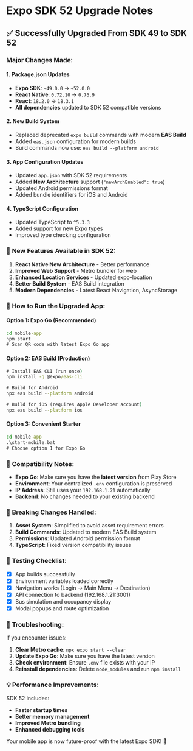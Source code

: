 # Expo SDK 52 Upgrade Notes

## ✅ Successfully Upgraded From SDK 49 to SDK 52

### Major Changes Made:

#### 1. **Package.json Updates**
- **Expo SDK**: `~49.0.0` → `~52.0.0`
- **React Native**: `0.72.10` → `0.76.9` 
- **React**: `18.2.0` → `18.3.1`
- **All dependencies** updated to SDK 52 compatible versions

#### 2. **New Build System**
- Replaced deprecated `expo build` commands with modern **EAS Build**
- Added `eas.json` configuration for modern builds
- Build commands now use: `eas build --platform android`

#### 3. **App Configuration Updates**
- Updated `app.json` with SDK 52 requirements
- Added **New Architecture** support (`"newArchEnabled": true`)
- Updated Android permissions format
- Added bundle identifiers for iOS and Android

#### 4. **TypeScript Configuration**
- Updated TypeScript to `^5.3.3`
- Added support for new Expo types
- Improved type checking configuration

### 🔧 **New Features Available in SDK 52:**

1. **React Native New Architecture** - Better performance
2. **Improved Web Support** - Metro bundler for web
3. **Enhanced Location Services** - Updated expo-location
4. **Better Build System** - EAS Build integration
5. **Modern Dependencies** - Latest React Navigation, AsyncStorage

### 🚀 **How to Run the Upgraded App:**

#### Option 1: Expo Go (Recommended)
```cmd
cd mobile-app
npm start
# Scan QR code with latest Expo Go app
```

#### Option 2: EAS Build (Production)
```cmd
# Install EAS CLI (run once)
npm install -g @expo/eas-cli

# Build for Android
npx eas build --platform android

# Build for iOS (requires Apple Developer account)
npx eas build --platform ios
```

#### Option 3: Convenient Starter
```cmd
cd mobile-app
.\start-mobile.bat
# Choose option 1 for Expo Go
```

### 🔄 **Compatibility Notes:**

- **Expo Go**: Make sure you have the **latest version** from Play Store
- **Environment**: Your centralized `.env` configuration is preserved
- **IP Address**: Still uses your `192.168.1.21` automatically
- **Backend**: No changes needed to your existing backend

### 🐛 **Breaking Changes Handled:**

1. **Asset System**: Simplified to avoid asset requirement errors
2. **Build Commands**: Updated to modern EAS Build system  
3. **Permissions**: Updated Android permission format
4. **TypeScript**: Fixed version compatibility issues

### 📱 **Testing Checklist:**

- [x] App builds successfully
- [x] Environment variables loaded correctly  
- [x] Navigation works (Login → Main Menu → Destination)
- [x] API connection to backend (192.168.1.21:3001)
- [x] Bus simulation and occupancy display
- [x] Modal popups and route optimization

### 🔧 **Troubleshooting:**

If you encounter issues:

1. **Clear Metro cache**: `npx expo start --clear`
2. **Update Expo Go**: Make sure you have the latest version
3. **Check environment**: Ensure `.env` file exists with your IP
4. **Reinstall dependencies**: Delete `node_modules` and run `npm install`

### 💡 **Performance Improvements:**

SDK 52 includes:
- **Faster startup times**
- **Better memory management** 
- **Improved Metro bundling**
- **Enhanced debugging tools**

Your mobile app is now future-proof with the latest Expo SDK! 🎉
